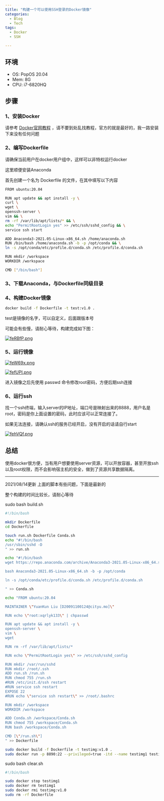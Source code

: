 ```yaml
---
title: "构建一个可以使用SSH登录的Docker镜像"
categories:
  - Blog
  - Tech
tags:
  - Docker
  - SSH

---
```


## 环境
  - OS: PopOS 20.04
  - Mem: 8G
  - CPU: i7-6820HQ

## 步骤

### 1、安装Docker
请参考 [Docker官网教程](https://docs.docker.com/engine/install/ubuntu/) ，请不要到处乱找教程，官方的就是最好的，我一路安装下来没有任何问题

### 2、编写Dockerfile
请确保当前用户在docker用户组中，这样可以非特权运行docker

这里顺便安装Anaconda

首先创建一个名为 Dockerfile 的文件，在其中填写以下内容

```bash
FROM ubuntu:20.04

RUN apt update && apt install -y \
curl \
wget \
openssh-server \
vim && \
rm -rf /var/lib/apt/lists/* && \
echo "PermitRootLogin yes" >> /etc/ssh/sshd_config && \
service ssh start

ADD Anaconda3-2021.05-Linux-x86_64.sh /home/anaconda.sh
RUN /bin/bash /home/anaconda.sh -b -p /opt/conda && \
ln -s /opt/conda/etc/profile.d/conda.sh /etc/profile.d/conda.sh

RUN mkdir /workspace
WORKDIR /workspace

CMD ["/bin/bash"]
```

### 3、下载Anaconda，与Dockerfile同级目录

### 4、构建Docker镜像
```bash
docker build -f Dockerfile -t test:v1.0 .
```
test是镜像的名字，可以自定义，后面跟版本号

可能会有些慢，请耐心等待，构建完成如下图：

[![feRBfP.png](https://z3.ax1x.com/2021/08/05/feRBfP.png)](https://imgtu.com/i/feRBfP)

### 5、运行镜像

[![feW69x.png](https://z3.ax1x.com/2021/08/05/feW69x.png)](https://imgtu.com/i/feW69x)

[![fefUPI.png](https://z3.ax1x.com/2021/08/05/fefUPI.png)](https://imgtu.com/i/fefUPI)

进入镜像之后先使用 passwd 命令修改root密码，方便后期ssh连接

### 6、运行ssh

找一个ssh终端，输入server的IP地址，端口号是映射出来的8888，用户名是root，密码是你上面设置的密码，此时应该可以正常连接了。

如果无法连接，请确认ssh的服务已经开启，没有开启的话请自行start

[![fehVQf.png](https://z3.ax1x.com/2021/08/05/fehVQf.png)](https://imgtu.com/i/fehVQf)

## 总结
使用docker很方便，当有用户想要使用server资源，可以开放容器，甚至开放ssh以及root权限，而不会影响宿主机的安全，做到了资源共享数据隔离。


------------------
2021/08/14更新
上面的脚本有些问题，下面是最新的

整个构建的时间比较长，请耐心等待

sudo bash build.sh
```bash
#!/bin/bash

mkdir Dockerfile
cd Dockerfile

touch run.sh Dockerfile Conda.sh
echo "#!/bin/bash
/usr/sbin/sshd -D
" >> run.sh

echo "#!/bin/bash
wget https://repo.anaconda.com/archive/Anaconda3-2021.05-Linux-x86_64.sh

bash Anaconda3-2021.05-Linux-x86_64.sh -b -p /opt/conda

ln -s /opt/conda/etc/profile.d/conda.sh /etc/profile.d/conda.sh

" >> Conda.sh

echo "FROM ubuntu:20.04

MAINTAINER \"YuanKun Liu [D20091100124@cityu.mo]\"

RUN echo \"root:xqrlyk133\" | chpasswd

RUN apt update && apt install -y \
openssh-server \
vim \
wget

RUN rm -rf /var/lib/apt/lists/*

RUN echo \"PermitRootLogin yes\" >> /etc/ssh/sshd_config

RUN mkdir /var/run/sshd
RUN mkdir /root/.ssh
ADD run.sh /run.sh
RUN chmod 755 /run.sh
#RUN /etc/init.d/ssh restart
#RUN service ssh restart
EXPOSE 22
#RUN echo \"service ssh restart\" >> /root/.bashrc

RUN mkdir /workspace
WORKDIR /workspace

ADD Conda.sh /workspace/Conda.sh
RUN chmod 755 /workspace/Conda.sh
RUN bash /workspace/Conda.sh

CMD [\"/run.sh\"]
" >> Dockerfile

sudo docker build -f Dockerfile -t testimg:v1.0 .
sudo docker run -p 8890:22 --privileged=true -itd --name testimg1 testimg:v1.0
```

sudo bash clear.sh
```bash
#!/bin/bash

sudo docker stop testimg1
sudo docker rm testimg1
sudo docker rmi testimg:v1.0
sudo rm -rf Dockerfile

```